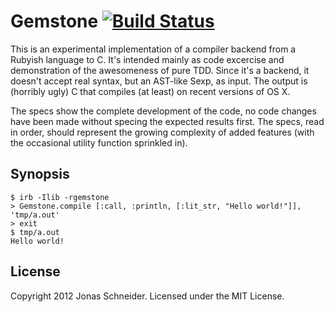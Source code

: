 # Gemstone [![Build Status](https://secure.travis-ci.org/jonasschneider/gemstone.png)](http://travis-ci.org/jonasschneider/gemstone)

This is an experimental implementation of a compiler backend from a Rubyish language to C. It's intended mainly as code excercise and demonstration of the awesomeness of pure TDD. Since it's a backend, it doesn't accept real syntax, but an AST-like Sexp, as input. The output is (horribly ugly) C that compiles (at least) on recent versions of OS X.

The specs show the complete development of the code, no code changes have been made without specing the expected results first. The specs, read in order, should represent the growing complexity of added features (with the occasional utility function sprinkled in).

## Synopsis

    $ irb -Ilib -rgemstone
    > Gemstone.compile [:call, :println, [:lit_str, "Hello world!"]], 'tmp/a.out'
    > exit
    $ tmp/a.out
    Hello world!

## License
Copyright 2012 Jonas Schneider.
Licensed under the MIT License.